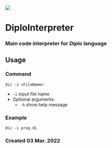 ![](assets/Logo256.ico)

# DiploInterpreter
### Main code interpreter for *Diplo* language

## Usage
### Command
```
dii -i <FileName>
```
- ```-i``` input file name
- Optional arguments:
    - ```-h``` show help message

### Example
```
dii -i prog.di
```

### Created 03 Mar. 2022